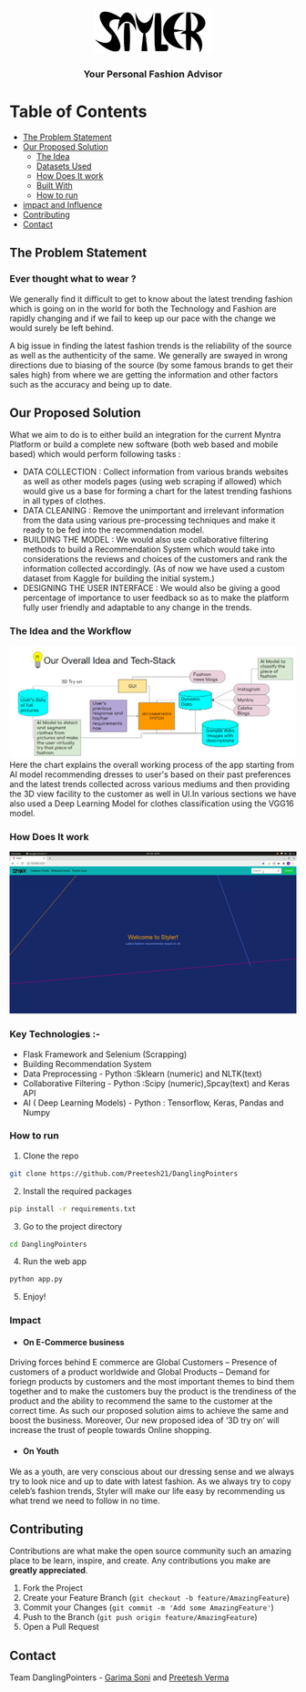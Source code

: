 <br />
<p align="center">
  <img src="static/styler_full.png" alt="Logo" width="210" height="80">

  <h3 align="center">Your Personal Fashion Advisor</h3>
</p>

# Table of Contents

* [The Problem Statement](#the-problem-statement)
* [Our Proposed Solution](#our-proposed-solution)
  * [The Idea](#the-idea)
  * [Datasets Used](#datasets-used)
  * [How Does It work](#how-does-it-work)
  * [Built With](#built-with)
  * [How to run](#how-to-run)
* [impact and Influence](#impact-and-influence)
* [Contributing](#contributing)
* [Contact](#contact)

## The Problem Statement

### Ever thought what to wear ?

We generally find it difficult to get to know about the latest trending fashion which is going on in the world for both the Technology and Fashion are rapidly changing and if we fail to keep up our pace with the change we would surely be left behind.

A big issue in finding the latest fashion trends is the reliability of the source as well as the authenticity of the same. We generally are swayed in wrong directions due to biasing of the source (by some famous brands to get their sales high) from where we are getting the information and other factors such as the  accuracy and being up to date.

## Our Proposed Solution

What we aim to do is to either build an integration for the current Myntra Platform or build a complete new software (both web based and mobile based) which would perform following tasks :

* DATA COLLECTION : Collect information from various brands websites as well as other models pages (using web scraping if allowed) which would give us a base for forming a chart for the latest trending fashions in all types of clothes.
* DATA CLEANING : Remove the unimportant and irrelevant information from the data using various pre-processing techniques and make it ready to be fed into the recommendation model.
* BUILDING THE MODEL : We would also use collaborative filtering methods to build a Recommendation System which would take into considerations the reviews and choices of the customers and rank the information collected accordingly.
(As of now we have used a custom dataset from Kaggle for building the initial system.)
* DESIGNING THE USER INTERFACE : We would also be giving a good percentage of importance to user feedback so as to make the platform fully user friendly and adaptable to any change in the trends.

### The Idea and the Workflow

![img](Assets/idea.PNG)
Here the chart explains the overall working process of the app starting from AI model recommending dresses to user's based on their past preferences and the latest trends collected across various mediums and then providing the 3D view facility to the customer as well in UI.In various sections we have also used a Deep Learning Model for clothes classification using the VGG16 model.

### How Does It work

![img](Assets/working.gif)

### Key Technologies :-

* Flask Framework and Selenium (Scrapping)			
* Building Recommendation System 
* Data Preprocessing -  Python :Sklearn (numeric) and NLTK(text) 
* Collaborative Filtering - Python :Scipy (numeric),Spcay(text) and Keras API
* AI ( Deep Learning Models) - Python : Tensorflow, Keras, Pandas and Numpy 


### How to run

1. Clone the repo

```sh
git clone https://github.com/Preetesh21/DanglingPointers
```

2. Install the required packages 

```sh
pip install -r requirements.txt
```

3. Go to the project directory

```sh
cd DanglingPointers
```

4. Run the web app

```sh
python app.py
```

5. Enjoy!

### Impact

* #### On E-Commerce business 

Driving forces behind E commerce are Global Customers – Presence of customers of a product worldwide and Global Products – Demand for foriegn products by customers and the most important themes to bind them together and to make the customers buy the product is the trendiness of the product and the ability to recommend the same to the customer at the correct time. As such our proposed solution aims to achieve the same and boost the business. Moreover, Our new proposed idea of ‘3D try on’ will increase the trust of people towards Online shopping.

* #### On Youth

 We as a youth, are very conscious about our dressing sense and we always try to look nice and up to date with latest fashion. As we always try to copy celeb’s fashion trends, Styler will make our life easy by recommending us what trend we need to follow in no time. 

## Contributing

Contributions are what make the open source community such an amazing place to be learn, inspire, and create. Any contributions you make are **greatly appreciated**.

1. Fork the Project
2. Create your Feature Branch (`git checkout -b feature/AmazingFeature`)
3. Commit your Changes (`git commit -m 'Add some AmazingFeature'`)
4. Push to the Branch (`git push origin feature/AmazingFeature`)
5. Open a Pull Request

## Contact

Team DanglingPointers - [Garima Soni](mailto:2018csb1089@iitrpr.ac.in?subject=[GitHub]%20Source%20Han%20Sans) and [Preetesh Verma](mailto:2018eeb1171@iitrpr.ac.in?subject=[GitHub]%20Source%20Han%20Sans) 
